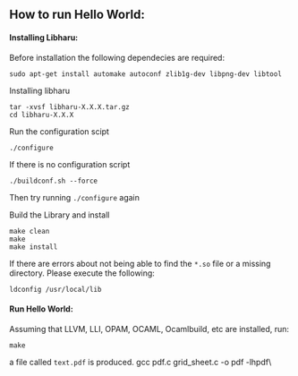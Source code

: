 ## How to run Hello World:

#### Installing Libharu:

Before installation  the following dependecies are required:

```
sudo apt-get install automake autoconf zlib1g-dev libpng-dev libtool
```

Installing libharu

```
tar -xvsf libharu-X.X.X.tar.gz
cd libharu-X.X.X
```

Run the configuration scipt

```
./configure
```

If there is no configuration script
```
./buildconf.sh --force
```
Then try running `./configure` again

Build the Library and install
```
make clean
make
make install
```
If there are errors about not being able to find the `*.so` file or  a missing directory. 
Please execute the following:
```
ldconfig /usr/local/lib
```


#### Run Hello World:
Assuming that LLVM, LLI, OPAM, OCAML, Ocamlbuild, etc are installed, run:
```
make
```

a file called `text.pdf` is produced. 
gcc pdf.c grid\_sheet.c -o pdf -lhpdf\
